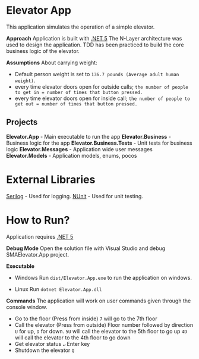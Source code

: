 ﻿# Elevator App
This application simulates the operation of a simple elevator.

**Approach**
Application is built with [.NET 5](https://dotnet.microsoft.com/download/dotnet/5.0)
The N-Layer architecture was used to design the application.
TDD has been practiced to build the core business logic of the elevator.

**Assumptions**
About carrying weight: 
- Default person weight is set to `136.7 pounds (Average adult human weight)`.
- every time elevator doors open for outside calls; `the number of people to get in = number of times that button pressed.`
- every time elevator doors open for inside call; `the number of people to get out = number of times that button pressed.`

## Projects
**Elevator.App** - Main executable to run the app
**Elevator.Business** - Business logic for the app
**Elevator.Business.Tests** - Unit tests for business logic
**Elevator.Messages** - Application wide user messages
**Elevator.Models** - Application models, enums, pocos

# External Libraries
[Serilog](https://serilog.net/) - Used for logging.
[NUnit](https://nunit.org/) - Used for unit testing.


# How to Run?
Application requires [.NET 5](https://dotnet.microsoft.com/download/dotnet/5.0)

**Debug Mode**
Open the solution file with Visual Studio and debug SMAElevator.App project.

**Executable**
- Windows
Run `dist/Elevator.App.exe` to run the application on windows.

- Linux
Run `dotnet Elevator.App.dll`

**Commands**
The application will work on user commands given through the console window.
- Go to the floor (Press from inside)
  `7` will go to the 7th floor
- Call the elevator (Press from outside)
  Floor number followed by direction `U` for up, `D` for down.
  `5U` will call the elevator to the 5th floor to go up
  `4D` will call the elevator to the 4th floor to go down
- Get elevator status 
  `↵` Enter key
- Shutdown the elevator
  `Q`